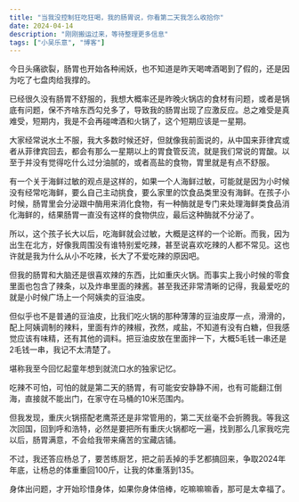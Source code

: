 ```yaml
---
title: "当我没控制狂吃狂喝，我的肠胃说，你看第二天我怎么收拾你"
date: 2024-04-14
description: "刚刚搬运过来，等待整理更多信息"
tags: ["小吴乐意", "博客"]
---
```


今日头痛欲裂，肠胃也开始各种闹妖，也不知道是昨天喝啤酒喝到了假的，还是因为吃了七盘肉给我撑的。

已经很久没有肠胃不舒服的，我想大概率还是昨晚火锅店的食材有问题，或者是锅底有问题，保不齐啥东西勾兑多了，导致我的肠胃出现了应激反应。总之难受是真难受，短期内，我是不会再碰啤酒和火锅了，这个短期应该是一星期。

大家经常说水土不服，我大多数时候还好，但就像我前面说的，从中国来菲律宾或者从菲律宾回去，都会有那么一星期以上的胃食管反流，就是我们常说的胃酸。以至于并没有觉得吃什么过分油腻的，或者高盐的食物，胃里就是有点不舒服。

有一个关于海鲜过敏的观点是这样的，如果一个人海鲜过敏，可能就是因为小时候没有经常吃海鲜，要么自己主动挑食，要么家里的饮食品类里没有海鲜。在孩子小时候，肠胃里会分泌跟中酶用来消化食物，有一种酶就是专门来处理海鲜类食品消化海鲜的，结果肠胃一直没有这样的食物供应，最后这种酶就不分泌了。

所以，这个孩子长大以后，吃海鲜就会过敏，大概是这样的一个论断。而我，因为出生在北方，好像我周围没有谁特别爱吃辣，甚至说喜欢吃辣的人都不常见。这也许就是我为什么从小不吃辣，长大了不爱吃辣的原因吧。

但我的肠胃和大脑还是很喜欢辣的东西，比如重庆火锅。而事实上我小时候的零食里面也包含了辣条，以及炸串里面的辣酱。甚至我还非常清晰的记得，我最爱吃的就是小时候广场上一个阿姨卖的豆油皮。

但似乎也不是普通的豆油皮，比我们吃火锅的那种薄薄的豆油皮厚一点，滑滑的，配上阿姨调制的辣料，里面有炸的辣椒，孜然，咸盐，不知道有没有白糖，但我感觉应该有味精，还有其他的调料。把豆油皮放在里面拌一下，大概5毛钱一串还是2毛钱一串，我记不太清楚了。

堪称我至今回忆起童年想到就流口水的独家记忆。

吃辣不可怕，可怕的就是第二天的肠胃，有可能安安静静不闹，也有可能翻江倒海，直接就不能出门，在家守在马桶的10米范围内。

但我发现，重庆火锅搭配老鹰茶还是非常管用的，第二天丝毫不会折腾我。等我这次回国，回到呼和浩特，必然是要把所有重庆火锅都吃一遍，找到那么几家我吃完以后，肠胃满意，不会给我带来痛苦的宝藏店铺。

不过，我还答应杨总了，要苦练厨艺，把之前丢掉的手艺都搞回来，争取2024年年底，让杨总的体重重回100斤，让我的体重落到135。

身体出问题，才开始珍惜身体，如果你身体倍棒，吃嘛嘛嘛香，那可是太幸福了。
